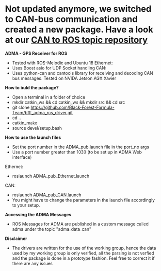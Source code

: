 # Not updated anymore, we switched to CAN-bus communication and created a new package. Have a look at our [CAN to ROS topic repository](https://github.com/Black-Forest-Formula-Team/bfft_can_bus_msgs_to_ros_topic)

**ADMA - GPS Receiver for ROS**

- Tested with ROS-Melodic and Ubuntu 18
Ethernet:
- Uses Boost asio for UDP Socket handling
CAN:
- Uses python-can and cantools library for receiving and decoding CAN bus messages. Tested on NVIDA Jetson AGX Xavier

**How to buld the package?**

- Open a terminal in a folder of choice
- mkdir catkin_ws && cd catkin_ws && mkdir src && cd src
- git clone https://github.com/Black-Forest-Formula-Team/bfft_adma_ros_driver.git
- cd .. 
- catkin_make
- source devel/setup.bash

**How to use the launch files**

 - Set the port number in the ADMA_pub.launch file in the port_no args
 - Use a port number greater than 1030 (to be set up in ADMA Web interface)
 
 Ethernet:
 - roslaunch ADMA_pub_Ethernet.launch
 
 CAN:
 - roslaunch ADMA_pub_CAN.launch
 - You might have to change the parameters in the launch file accordingly to your setup.

**Accessing the ADMA Messages**

 - ROS Messages for ADMA are published in a custom message called adma under the topic "adma_data_can"
 
**Disclaimer**
 
 - The drivers are written for the use of the working group, hence the data used by my working group is only verified, all the parsing is not verfied and the package is done in a prototype fashion. Feel free to correct it if there are any issues
